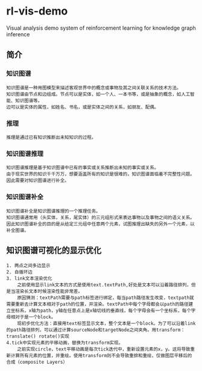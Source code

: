 # rl-vis-demo

Visual analysis demo system of reinforcement learning for knowledge graph inference

## 简介
### 知识图谱
    知识图谱是一种用图模型来描述客观世界中的概念或事物及其之间关联关系的技术方法。
    知识图谱由节点和边组成。节点可以是实体，如一个人、一本书等，或是抽象的概念，如人工智能、知识图谱等。
    边可以是实体的属性，如姓名、书名，或是实体之间的关系，如朋友、配偶。
### 推理
    推理是通过已有知识推断出未知知识的过程。
### 知识图谱推理
    知识图谱推理是基于知识图谱中已有的事实或关系推断出未知的事实或关系。
    由于现实世界的知识千千万万，想要涵盖所有的知识是很难的，知识图谱面临着不完整性问题。因此需要对知识图谱进行补全。
### 知识图谱补全
    知识图谱补全是知识图谱推理的一个推理任务。
    知识图谱通常用（头实体，关系，尾实体）的三元组形式来表达事物以及事物之间的语义关系。
    因此知识图谱补全的目的是从给定三元组中任意两个元素，试图推理出缺失的另外一个元素，以补全图谱。
## 知识图谱可视化的显示优化
    1. 两点之间多边显示
    2. 自循环边
    3. link文本渲染优化
        之前使用显示link文本的方式是使用text.textPath,好处是文本可以沿着路径排列，但是当渲染长文本时候渲染性能非常差。
        原因猜测：textPath需要与path标签进行绑定，每当path路径发生改变，textpath就需要重新去计算文本相对于path的位置，并渲染。textPath中每个字母都会以path的路径建立坐标系，x轴为path，y轴在任意点上是x轴切线的垂直线，每个字母会有一个坐标系，每个字母相对于是一个block。
        现初步优化方法：直接用text标签显示文本，整个文本是一个block。为了可以沿着link的path路径排列，可以通过计算sourceNode和targetNode之间夹角。用transform：translate() rotate()实现
    4.tick中实现元素的平移动画，替换为transform实现。
        之前实现circle，text平移动画是每次tick迭代中，重新设置元素的x，y。这将导致重新计算所有元素的位置，并重绘。使用transform则不会导致重排和重绘，仅做图层平移后的合成（composite Layers）


